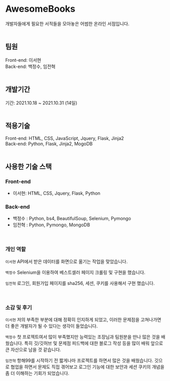 # AwesomeBooks
개발자들에게 필요한 서적들을 모아놓은 어썸한 온라인 서점입니다.  
</br>

## 팀원
Front-end: 이서현  
Back-end: 백정수, 임전혁  
</br>

## 개발기간

기간: 2021.10.18 ~ 2021.10.31 (14일)  
</br>

## 적용기술
Front-end: HTML, CSS, JavaScript, Jquery, Flask, Jinja2  
Back-end: Python, Flask, Jinja2, MogoDB  
</br>

## 사용한 기술 스택
### Front-end
- 이서현: HTML, CSS, Jquery, Flask, Python


### Back-end
- 백정수 : Python, bs4, BeautifulSoup, Selenium, Pymongo
- 임전혁 : Python, Pymongo, MongoDB

</br>


### 개인 역할
<code>이서현</code> API에서 받은 데이터를 화면으로 옮기는 작업을 맞았습니다.


<code>백정수</code> Selenium을 이용하여 베스트셀러 페이지 크롤링 및 구현을 했습니다.

<code>임전혁</code> 로그인, 회원가입 페이지를 sha256, 세션, 쿠키를 사용해서 구현 했습니다.

</br>

### 소감 및 후기
<code>이서현</code> 저의 부족한 부분에 대해 정확히 인지하게 되었고, 이러한 문제점을 고쳐나가면 더 좋은 개발자가 될 수 있다는 생각이 들었습니다.

<code>백정수</code> 첫 프로젝트여서 많이 부족했지만 능력있는 조장님과 팀원분을 만나 많은 것을 배웠습니다. 특히 깃/깃허브 및 문제점 피드백에 대한 블로그 작성 등을 많이 배워 앞으로 큰 자산으로 남을 것 같습니다. 

<code>임전혁</code> 항해99를 시작하기 전 짧게나마 프로젝트를 하면서 많은 것을 배웠습니다. 깃으로 협업을 하면서 문제도 직접 겪어보고 로그인 기능에 대한 보안과 세션 쿠키의 개념을 좀 더 이해하는 기회가 되었습니다.
